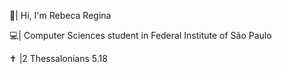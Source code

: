 👋| Hi, I'm Rebeca Regina

💻| Computer Sciences student in Federal Institute of São Paulo

✝️ |2 Thessalonians 5.18
